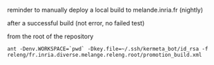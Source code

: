 reminder to manually deploy a local build to melande.inria.fr  (nightly)

after a successful build (not error, no failed test)

from the root of the repository

```
ant -Denv.WORKSPACE=`pwd` -Dkey.file=~/.ssh/kermeta_bot/id_rsa -f releng/fr.inria.diverse.melange.releng.root/promotion_build.xml
```